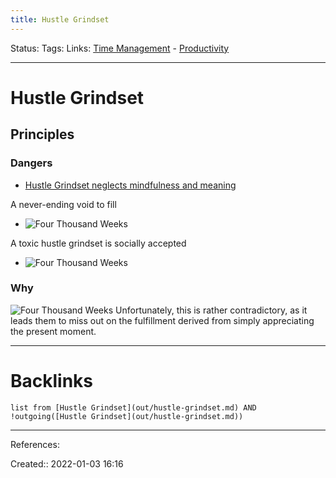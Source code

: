 ```yaml
---
title: Hustle Grindset
---
```

Status: 
Tags: 
Links: [Time Management](out/time-management.md) - [Productivity](out/productivity.md)
___
# Hustle Grindset
## Principles
### Dangers
- [Hustle Grindset neglects mindfulness and meaning](out/hustle-grindset-neglects-mindfulness-and-meaning.md)

A never-ending void to fill
- ![Four Thousand Weeks](out/permanent-highlights/four-thousand-weeks.md#^dmvuw0)

A toxic hustle grindset is socially accepted
- ![Four Thousand Weeks](out/permanent-highlights/four-thousand-weeks.md#^3r7byz)
### Why
![Four Thousand Weeks](out/permanent-highlights/four-thousand-weeks.md#^4vajsm)
Unfortunately, this is rather contradictory, as it leads them to miss out on the fulfillment derived from simply appreciating the present moment.
___
# Backlinks
```dataview
list from [Hustle Grindset](out/hustle-grindset.md) AND !outgoing([Hustle Grindset](out/hustle-grindset.md))
```
___
References:

Created:: 2022-01-03 16:16
